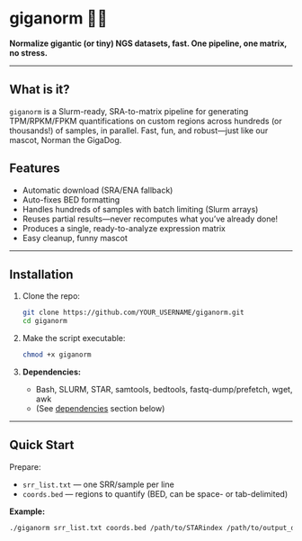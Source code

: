 # giganorm 🐕‍🦺

**Normalize gigantic (or tiny) NGS datasets, fast. One pipeline, one matrix, no stress.**

---

## What is it?

`giganorm` is a Slurm-ready, SRA-to-matrix pipeline for generating TPM/RPKM/FPKM quantifications on custom regions across hundreds (or thousands!) of samples, in parallel. Fast, fun, and robust—just like our mascot, Norman the GigaDog.

## Features

- Automatic download (SRA/ENA fallback)
- Auto-fixes BED formatting
- Handles hundreds of samples with batch limiting (Slurm arrays)
- Reuses partial results—never recomputes what you’ve already done!
- Produces a single, ready-to-analyze expression matrix
- Easy cleanup, funny mascot

---

## Installation

1. Clone the repo:
    ```bash
    git clone https://github.com/YOUR_USERNAME/giganorm.git
    cd giganorm
    ```
2. Make the script executable:
    ```bash
    chmod +x giganorm
    ```

3. **Dependencies:**  
    - Bash, SLURM, STAR, samtools, bedtools, fastq-dump/prefetch, wget, awk  
    - (See [dependencies](#dependencies) section below)

---

## Quick Start

Prepare:
- `srr_list.txt` — one SRR/sample per line
- `coords.bed` — regions to quantify (BED, can be space- or tab-delimited)

**Example:**
```bash
./giganorm srr_list.txt coords.bed /path/to/STARindex /path/to/output_dir 10 TPM

